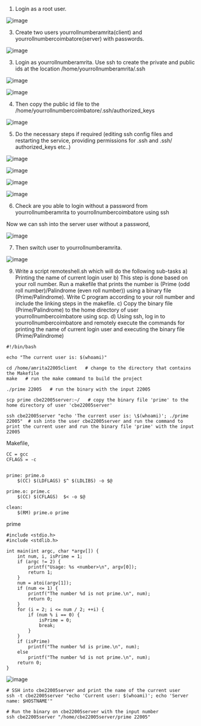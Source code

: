 1) Login as a root user. 

![image](https://user-images.githubusercontent.com/67383098/235846557-b5e6c108-7e3a-4137-a9d8-84e7625227a2.png)


3) Create two users yourrollnumberamrita(client) and yourrollnumbercoimbatore(server) 
with passwords. 

![image](https://user-images.githubusercontent.com/67383098/235847130-f17af453-5fdf-4fa0-82f0-6fc9c7766750.png)


3) Login as yourrollnumberamrita. Use ssh to create the private and public ids at the 
location /home/yourrollnumberamrita/.ssh 

![image](https://user-images.githubusercontent.com/67383098/235847330-490cce8d-b91a-4798-803b-4aec9ea5d4d8.png)

![image](https://user-images.githubusercontent.com/67383098/235847468-10564574-711c-4859-a2c9-93f73e1a1c01.png)


4) Then copy the public id file to the 
/home/yourrollnumbercoimbatore/.ssh/authorized_keys 

![image](https://user-images.githubusercontent.com/67383098/235865538-92fc0657-64ca-4587-87df-2975da1feb3f.png)


5) Do the necessary steps if required (editing ssh config files and restarting the service, 
providing permissions for .ssh and .ssh/ authorized_keys etc..) 

![image](https://user-images.githubusercontent.com/67383098/235865817-6f342318-d3ed-454e-9f4c-59469ad6ab11.png)

![image](https://user-images.githubusercontent.com/67383098/235866192-dc707a69-b99c-4f97-8fad-493f2088934d.png)

![image](https://user-images.githubusercontent.com/67383098/235866236-8c0ec0dc-87aa-4268-91d0-50d321028a06.png)

![image](https://user-images.githubusercontent.com/67383098/235866333-3ba04ead-6efa-46b6-9e01-9a9ec8bfe7e9.png)



6) Check are you able to login without a password from yourrollnumberamrita to 
yourrollnumbercoimbatore using ssh 

Now we can ssh into the server user without a password,

![image](https://user-images.githubusercontent.com/67383098/235865706-d5366f71-eb6f-4d6e-bfe4-925a251b3222.png)

7) Then switch user to yourrollnumberamrita. 

![image](https://user-images.githubusercontent.com/67383098/235866692-0696cf4a-5ff9-4c49-89d1-00ce1710d90c.png)

9) Write a script remoteshell.sh which will do the following sub-tasks 
a) Printing the name of current login user 
b) This step is done based on your roll number. Run a makefile that prints the 
number is (Prime (odd roll number)/Palindrome (even roll number)) using a 
binary file (Prime/Palindrome). Write C program according to your roll number 
and include the linking steps in the makefile. 
c) Copy the binary file (Prime/Palindrome) to the home directory of user 
yourrollnumbercoimbatore using scp. 
d) Using ssh, log in to yourrollnumbercoimbatore and remotely execute the 
commands for printing the name of current login user and executing the binary 
file (Prime/Palindrome)


```
#!/bin/bash

echo "The current user is: $(whoami)"

cd /home/amrita22005client   # change to the directory that contains the Makefile
make   # run the make command to build the project

./prime 22005   # run the binary with the input 22005

scp prime cbe22005server:~/   # copy the binary file 'prime' to the home directory of user 'cbe22005server'

ssh cbe22005server "echo 'The current user is: \$(whoami)'; ./prime 22005"  # ssh into the user cbe22005server and run the command to print the current user and run the binary file 'prime' with the input 22005

````



Makefile,

```
CC = gcc
CFLAGS = -c


prime: prime.o
	$(CC) $(LDFLAGS) $^ $(LDLIBS) -o $@

prime.o: prime.c
	$(CC) $(CFLAGS)  $< -o $@

clean:
	$(RM) prime.o prime
```

prime

```
#include <stdio.h>
#include <stdlib.h>

int main(int argc, char *argv[]) {
    int num, i, isPrime = 1;
    if (argc != 2) {
        printf("Usage: %s <number>\n", argv[0]);
        return 1;
    }
    num = atoi(argv[1]);
    if (num <= 1) {
        printf("The number %d is not prime.\n", num);
        return 0;
    }
    for (i = 2; i <= num / 2; ++i) {
        if (num % i == 0) {
            isPrime = 0;
            break;
        }
    }
    if (isPrime)
        printf("The number %d is prime.\n", num);
    else
        printf("The number %d is not prime.\n", num);
    return 0;
}

```

![image](https://user-images.githubusercontent.com/67383098/235875044-a9b57087-58b8-4828-8f44-35417f8944e5.png)


```
# SSH into cbe22005server and print the name of the current user
ssh -t cbe22005server "echo 'Current user: $(whoami)'; echo 'Server name: $HOSTNAME'"

# Run the binary on cbe22005server with the input number
ssh cbe22005server "/home/cbe22005server/prime 22005"

```













